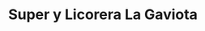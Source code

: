 ---
title: "Super y Licorera La Gaviota"
url: /moravia/super-y-licorera-la-gaviota/
shop: comodidad
---